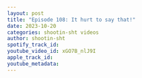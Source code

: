 ```yaml
---
layout: post
title: "Episode 108: It hurt to say that!"
date: 2023-10-20
categories: shootin-sht videos
author: shootin-sht
spotify_track_id: 
youtube_video_id: xGO7B_nlJ9I
apple_track_id: 
youtube_metadata: 
---
```

